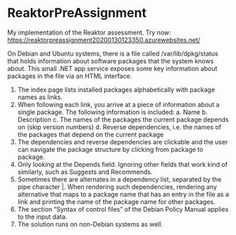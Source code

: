 # ReaktorPreAssignment
My implementation of the Reaktor assessment. Try now: https://reaktorpreassignment20200130123350.azurewebsites.net/

On Debian and Ubuntu systems, there is a file called /var/lib/dpkg/status that holds information about software packages that the system knows about. This small .NET app service exposes some key information about packages in the file via an HTML interface.

1. The index page lists installed packages alphabetically with package names as links.
2. When following each link, you arrive at a piece of information about a single package. The following information is included:
  a. Name
  b. Description
  c. The names of the packages the current package depends on (skip version numbers)
  d. Reverse dependencies, i.e. the names of the packages that depend on the current package
3. The dependencies and reverse dependencies are clickable and the user can navigate the package structure by clicking from package to package.
4. Only looking at the Depends field. Ignoring other fields that work kind of similarly, such as Suggests and Recommends.
5. Sometimes there are alternates in a dependency list, separated by the pipe character |. When rendering such dependencies, rendering any alternative that maps to a package name that has an entry in the file as a link and printing the name of the package name for other packages.
6. The section “Syntax of control files” of the Debian Policy Manual applies to the input data.
7. The solution runs on non-Debian systems as well.


